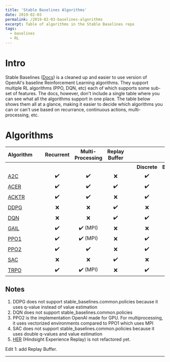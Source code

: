 ```yaml
---
title: 'Stable Baselines Algorithms'
date: 2019-02-03
permalink: /2019-02-03-baselines-algorithms
excerpt: Table of algorithms in the Stable Baselines repo
tags:
  - baselines
  - RL
---
```


# Intro

Stable Baselines (<a href="https://stable-baselines.readthedocs.io/en/master/index.html">Docs</a>) is a cleaned up and easier to use version of OpenAI's baseline Reinforcement Learning algorithms. They support multiple RL algorithms (PPO, DQN, etc) each of which supports some sub-set of features. The docs, however, don't include a single table where you can see what all the algorithms support in one place. The table below shows them all at a glance, making it easier to decide which algorithms you can or can't use based on recurrance, continuous actions, multi-processing, etc.

# Algorithms

<style>
td.centered {
    text-align: center;
}
td.extra_space {
    padding-left: 2em;
}
th.centered {
    text-align: center;
}
th.fixed {
    width: 5em;
}
th.extra_space {
    padding-left: 2em;
}
</style>


<table>
    <tr><th>Algorithm</th>
        <th class="centered extra_space">Recurrent</th><th>Multi-Processing</th><th>Replay Buffer</th>
            <th colspan="4" class="centered">Action Spaces</th><th colspan="4" class="centered">Observation Spaces</th></tr>
    <tr><th></th><th></th><th></th><th></th>
            <th class="fixed extra_space">Discrete</th><th class="fixed">Box</th><th class="fixed">MultiDiscrete</th><th class="fixed">MultiBinary</th>
            <th class="fixed extra_space">Discrete</th><th class="fixed">Box</th><th class="fixed">MultiDiscrete</th><th class="fixed">MultiBinary</th>
    </tr>
    <tr><td><a href="https://stable-baselines.readthedocs.io/en/master/modules/a2c.html">A2C</a></td>
        <td class="centered extra_space">✔️</td><td class="centered">✔️</td><td class="centered">❌</td>
        <td class="centered extra_space">✔️</td><td class="centered">✔️</td><td class="centered">✔️</td><td class="centered">✔️</td>
        <td class="centered extra_space">✔️</td><td class="centered">✔️</td><td class="centered">✔️</td><td class="centered">✔️</td>
    </tr>
    <tr><td><a href="https://stable-baselines.readthedocs.io/en/master/modules/acer.html">ACER</a></td>
        <td class="centered extra_space">✔️</td><td class="centered">✔️</td><td class="centered">✔️</td>
        <td class="centered extra_space">✔️</td><td class="centered">❌</td><td class="centered">❌</td><td class="centered">❌</td>
        <td class="centered extra_space">✔️</td><td class="centered">✔️</td><td class="centered">✔️</td><td class="centered">✔️</td>
    </tr>
    <tr><td><a href="https://stable-baselines.readthedocs.io/en/master/modules/acktr.html">ACKTR</a></td>
        <td class="centered extra_space">✔️</td><td class="centered">✔️</td><td class="centered">❌</td>
        <td class="centered extra_space">✔️</td><td class="centered">❌</td><td class="centered">❌</td><td class="centered">❌</td>
        <td class="centered extra_space">✔️</td><td class="centered">✔️</td><td class="centered">✔️</td><td class="centered">✔️</td>
    </tr>
    <tr><td><a href="https://stable-baselines.readthedocs.io/en/master/modules/ddpg.html">DDPG</a></td>
        <td class="centered extra_space">❌</td><td class="centered">❌</td><td class="centered">✔️</td>
        <td class="centered extra_space">❌</td><td class="centered">✔️</td><td class="centered">❌</td><td class="centered">❌</td>
        <td class="centered extra_space">✔️</td><td class="centered">✔️</td><td class="centered">✔️</td><td class="centered">✔️</td>
    </tr>
    <tr><td><a href="https://stable-baselines.readthedocs.io/en/master/modules/dqn.html">DQN</a></td>
        <td class="centered extra_space">❌</td><td class="centered">❌</td><td class="centered">✔️</td>
        <td class="centered extra_space">✔️</td><td class="centered">❌</td><td class="centered">❌</td><td class="centered">❌</td>
        <td class="centered extra_space">✔️</td><td class="centered">✔️</td><td class="centered">✔️</td><td class="centered">✔️</td>
    </tr>
    <tr><td><a href="https://stable-baselines.readthedocs.io/en/master/modules/gail.html">GAIL</a></td>
        <td class="centered extra_space">✔️</td><td class="centered">✔️ (MPI)</td><td class="centered">❌</td>
        <td class="centered extra_space">❌</td><td class="centered">✔️</td><td class="centered">❌</td><td class="centered">❌</td>
        <td class="centered extra_space">✔️</td><td class="centered">✔️</td><td class="centered">✔️</td><td class="centered">✔️</td>
    </tr>
    <tr><td><a href="https://stable-baselines.readthedocs.io/en/master/modules/ppo1.html">PPO1</a></td>
        <td class="centered extra_space">✔️</td><td class="centered">✔️ (MPI)</td><td class="centered">❌</td>
        <td class="centered extra_space">✔️</td><td class="centered">✔️</td><td class="centered">✔️</td><td class="centered">✔️</td>
        <td class="centered extra_space">✔️</td><td class="centered">✔️</td><td class="centered">✔️</td><td class="centered">✔️</td>
    </tr>
    <tr><td><a href="https://stable-baselines.readthedocs.io/en/master/modules/ppo2.html">PPO2</a></td>
        <td class="centered extra_space">✔️</td><td class="centered">✔️</td><td class="centered">❌</td>
        <td class="centered extra_space">✔️</td><td class="centered">✔️</td><td class="centered">✔️</td><td class="centered">✔️</td>
        <td class="centered extra_space">✔️</td><td class="centered">✔️</td><td class="centered">✔️</td><td class="centered">✔️</td>
    </tr>
    <tr><td><a href="https://stable-baselines.readthedocs.io/en/master/modules/sac.html">SAC</a></td>
        <td class="centered extra_space">❌</td><td class="centered">❌</td><td class="centered">✔️</td>
        <td class="centered extra_space">❌</td><td class="centered">✔️</td><td class="centered">❌</td><td class="centered">❌</td>
        <td class="centered extra_space">✔️</td><td class="centered">✔️</td><td class="centered">✔️</td><td class="centered">✔️</td>
    </tr>
    <tr><td><a href="https://stable-baselines.readthedocs.io/en/master/modules/trpo.html">TRPO</a></td>
        <td class="centered extra_space">✔️</td><td class="centered">✔️ (MPI)</td><td class="centered">❌</td>
        <td class="centered extra_space">✔️</td><td class="centered">✔️</td><td class="centered">✔️</td><td class="centered">✔️</td>
        <td class="centered extra_space">✔️</td><td class="centered">✔️</td><td class="centered">✔️</td><td class="centered">✔️</td>
    </tr>
</table>
<div>
<h2>Notes</h2>
<ol>
<li>DDPG does not support stable_baselines.common.policies because it uses q-value instead of value estimation</li>
<li>DQN does not support stable_baselines.common.policies</li>
<li>PPO2 is the implementation OpenAI made for GPU. For multiprocessing, it uses vectorized environments compared to PPO1 which uses MPI</li>
<li>SAC does not support stable_baselines.common.policies because it uses double q-values and value estimation</li>
<li><a href="https://stable-baselines.readthedocs.io/en/master/modules/her.html">HER</a> (Hindsight Experience Replay) is not refactored yet.</li>
</ol>

Edit 1: add Replay Buffer.


---
